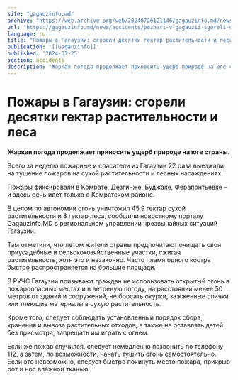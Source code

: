 ```yaml
---
site: "gagauzinfo.md"
archive: "https://web.archive.org/web/20240726121146/gagauzinfo.md/news/accidents/pozhari-v-gagauzii-sgoreli-desyatki-gektar-rastitelnosti-i-lesa"
url: "https://gagauzinfo.md/news/accidents/pozhari-v-gagauzii-sgoreli-desyatki-gektar-rastitelnosti-i-lesa"
language: ru
title: "Пожары в Гагаузии: сгорели десятки гектар растительности и леса"
publication: '[[Gagauzinfo]]'
published: '2024-07-25'
section: accidents
description: "Жаркая погода продолжает приносить ущерб природе на юге страны."
---
```


# Пожары в Гагаузии: сгорели десятки гектар растительности и леса

**Жаркая погода продолжает приносить ущерб природе на юге страны.**

Всего за неделю пожарные и спасатели из Гагаузии 22 раза выезжали на тушение пожаров на сухой растительности и лесных насаждениях.

Пожары фиксировали в Комрате, Дезгинже, Буджаке, Ферапонтьевке – и здесь речь идет только о Комратском районе.

В целом по автономии огонь уничтожил 45,9 гектар сухой растительности и 8 гектар леса, сообщили новостному порталу Gagauzinfo.MD в региональном управлении чрезвычайных ситуаций Гагаузии.

Там отметили, что летом жители страны предпочитают очищать свои приусадебные и сельскохозяйственные участки, сжигая растительность, хотя это и незаконно. Часто пламя одного костра быстро распространяется на большие площади.

В РУЧС Гагаузии призывают граждан не использовать открытый огонь в пожароопасных местах и в ветреную погоду, на расстоянии менее 50 метров от зданий и сооружений, не бросать окурки, зажженные спички или тлеющие материалы в сухую растительность.

Кроме того, следует соблюдать установленный порядок сбора, хранения и вывоза растительных отходов, а также не оставлять детей без присмотра, запрещать им играть с огнем.

Если же пожар случился, следует немедленно позвонить по телефону 112, а затем, по возможности, начать тушить огонь самостоятельно. Если это невозможно, следует быстро покинуть место пожара, прикрыв рот и нос влажной тканью.